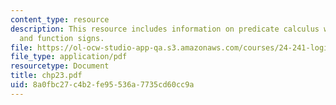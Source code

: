 ```yaml
---
content_type: resource
description: This resource includes information on predicate calculus with identity
  and function signs.
file: https://ol-ocw-studio-app-qa.s3.amazonaws.com/courses/24-241-logic-i-fall-2005/8a0fbc27c4b2fe95536a7735cd60cc9a_chp23.pdf
file_type: application/pdf
resourcetype: Document
title: chp23.pdf
uid: 8a0fbc27-c4b2-fe95-536a-7735cd60cc9a
---
```

